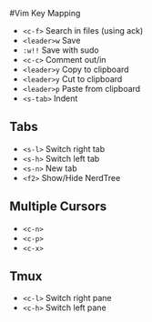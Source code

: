 #Vim Key Mapping

* `<c-f>` Search in files (using ack)
* `<leader>w` Save
* `:w!!` Save with sudo
* `<c-c>` Comment out/in
* `<leader>y` Copy to clipboard
* `<leader>y` Cut to clipboard
* `<leader>p` Paste from clipboard
* `<s-tab>` Indent

## Tabs
* `<s-l>` Switch right tab
* `<s-h>` Switch left tab
* `<s-n>` New tab
* `<f2>` Show/Hide NerdTree

## Multiple Cursors
* `<c-n>`
* `<c-p>`
* `<c-x>`

## Tmux
* `<c-l>` Switch right pane
* `<c-h>` Switch left pane
